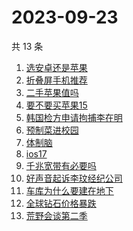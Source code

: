 # 2023-09-23

共 13 条

<!-- BEGIN ZHIHUSEARCH -->
<!-- 最后更新时间 Sat Sep 23 2023 23:08:42 GMT+0800 (China Standard Time) -->
1. [选安卓还是苹果](https://www.zhihu.com/search?q=选安卓还是苹果)
1. [折叠屏手机推荐](https://www.zhihu.com/search?q=折叠屏手机推荐)
1. [二手苹果值吗](https://www.zhihu.com/search?q=二手苹果值吗)
1. [要不要买苹果15](https://www.zhihu.com/search?q=要不要买苹果15)
1. [韩国检方申请拘捕李在明](https://www.zhihu.com/search?q=韩国检方申请拘捕李在明)
1. [预制菜进校园](https://www.zhihu.com/search?q=预制菜进校园)
1. [体制脑](https://www.zhihu.com/search?q=体制脑)
1. [ios17](https://www.zhihu.com/search?q=ios17)
1. [千兆宽带有必要吗](https://www.zhihu.com/search?q=千兆宽带有必要吗)
1. [好声音起诉李玟经纪公司](https://www.zhihu.com/search?q=好声音起诉李玟经纪公司)
1. [车库为什么要建在地下](https://www.zhihu.com/search?q=车库为什么要建在地下)
1. [全球钻石价格暴跌](https://www.zhihu.com/search?q=全球钻石价格暴跌)
1. [荒野会谈第二季](https://www.zhihu.com/search?q=荒野会谈第二季)
<!-- END ZHIHUSEARCH -->

